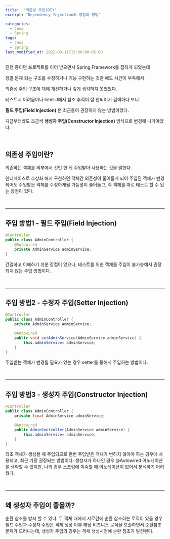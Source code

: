 ```yaml
---
title:  "의존성 주입(DI)"
excerpt: "Dependency Injection의 장점과 방법"

categories:
  - Java
  - Spring
tags:
  - Java
  - Spring
last_modified_at: 2022-03-11T15:06:00-05:00
---
```


진행 중이던 프로젝트를 이어 받으면서 Spring Framework를 접하게 되었는데

정말 문제 되는 구조를 수정하거나 기능 구현하는 것만 해도 시간이 부족해서

의존성 주입 구조에 대해 개선하거나 깊게 생각하지 못했었다.

테스트시 어려움이나 IntelliJ에서 참조 추적이 잘 안되어서 검색하다 보니

**필드 주입(Field Injection)** 은 최근들어 권장하지 않는 방법이었다.

지금부터라도 조금씩 **생성자 주입(Constructor Injection)** 방식으로 변경해 나가야겠다.

<br>

## 의존성 주입이란?

의존하는 객체를 외부에서 선언 한 뒤 주입받아 사용하는 것을 말한다.

인터페이스로 추상화 해서 구현하면 객체간 의존성이 줄어들게 되어 주입된 객체가 변경되어도 주입받은 객체를 수정하게될 가능성이 줄어들고, 각 객체를 따로 테스트 할 수 있는 장점이 있다.

<!--

테스트시 용이하다. IoC컨테이너에 의존하지 않기에 단위 테스트 시 의존성을 가지는 필요한 객체만 생성해서 넘겨주면 된다.

-->

<br>

---

## 주입 방법1 - 필드 주입(Field Injection)

```java
@Controller 
public class AdminController {
	@Autowired
	private AdminService adminService; 
}
```

간결하고 이해하기 쉬운 장점이 있으나, 테스트를 위한 객체를 주입이 불가능해서 권장되지 않는 주입 방법이다.

  <br>

---

## 주입 방법2 - 수정자 주입(Setter Injection)

```java
@Controller 
public class AdminController {
	private AdminService adminService; 

	@Autowired 
	public void setAdminService(AdminService adminService) { 
		this.adminService= adminService; 
	} 
}
```

주입받는 객체가 변경될 필요가 있는 경우 setter를 통해서 주입하는 방법이다.

<br>

---

## 주입 방법3 - 생성자 주입(Constructor Injection)

```java
@Controller 
public class AdminController {
	private final AdminService adminService; 

	@Autowired 
	public AdminController(AdminService adminService) { 
		this.adminService= adminService; 
	} 
}
```

최초 객체가 생성될 때 주입되므로 한번 주입받은 객체가 변하지 않아야 하는 경우에 사용되고, 최근 가장 권장되는 방법이다.  생성자가 하나인 경우 @Autowired 어노테이션을 생략할 수 있지만, 나의 경우 스프링에 미숙할 때 어노테이션이 없어서 분석하기 어려웠다.

<br>

---

## 왜 생성자 주입이 좋을까?

순환 참조를 방지 할 수 있다. 두 객체 내에서 서로간에 순환 참조하는 로직이 있을 경우 필드 주입과 수정자 주입은 객체 생성 이후 해당 비즈니스 로직을 호출하면서 순환참조 문제가 드러나는데, 생성자 주입의 경우는 객체 생성시점에 순환 참조가 발견된다.